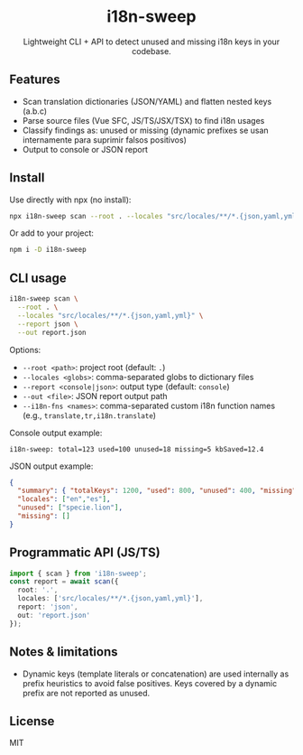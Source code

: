 <div align="center">

# i18n-sweep

Lightweight CLI + API to detect unused and missing i18n keys in your codebase.

</div>

## Features

- Scan translation dictionaries (JSON/YAML) and flatten nested keys (a.b.c)
- Parse source files (Vue SFC, JS/TS/JSX/TSX) to find i18n usages
- Classify findings as: unused or missing (dynamic prefixes se usan internamente para suprimir falsos positivos)
- Output to console or JSON report

## Install

Use directly with npx (no install):

```bash
npx i18n-sweep scan --root . --locales "src/locales/**/*.{json,yaml,yml}"
```

Or add to your project:

```bash
npm i -D i18n-sweep
```

## CLI usage

```bash
i18n-sweep scan \
  --root . \
  --locales "src/locales/**/*.{json,yaml,yml}" \
  --report json \
  --out report.json
```

Options:

- `--root <path>`: project root (default: `.`)
- `--locales <globs>`: comma-separated globs to dictionary files
- `--report <console|json>`: output type (default: `console`)
- `--out <file>`: JSON report output path
- `--i18n-fns <names>`: comma-separated custom i18n function names (e.g., `translate,tr,i18n.translate`)

Console output example:

```
i18n-sweep: total=123 used=100 unused=18 missing=5 kbSaved=12.4
```

JSON output example:

```json
{
  "summary": { "totalKeys": 1200, "used": 800, "unused": 400, "missing": 50, "kbSaved": 120.5 },
  "locales": ["en","es"],
  "unused": ["specie.lion"],
  "missing": []
}
```

## Programmatic API (JS/TS)

```ts
import { scan } from 'i18n-sweep';
const report = await scan({
  root: '.',
  locales: ['src/locales/**/*.{json,yaml,yml}'],
  report: 'json',
  out: 'report.json'
});
```

## Notes & limitations

- Dynamic keys (template literals or concatenation) are used internally as prefix heuristics to avoid false positives. Keys covered by a dynamic prefix are not reported as unused.

## License

MIT
